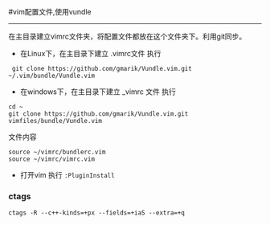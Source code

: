 #vim配置文件,使用vundle

------

在主目录建立vimrc文件夹，将配置文件都放在这个文件夹下。利用git同步。

- 在Linux下，在主目录下建立 .vimrc文件
执行 

```
 git clone https://github.com/gmarik/Vundle.vim.git ~/.vim/bundle/Vundle.vim
```

- 在windows下，在主目录下建立 _vimrc 文件
执行 

```
cd ~
git clone https://github.com/gmarik/Vundle.vim.git vimfiles/bundle/Vundle.vim
```

文件内容
```
source ~/vimrc/bundlerc.vim
source ~/vimrc/vimrc.vim

```
- 打开vim 执行 `:PluginInstall`

### ctags

```
ctags -R --c++-kinds=+px --fields=+iaS --extra=+q 
```

